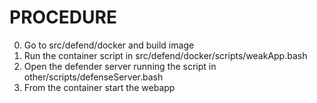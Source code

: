 # PROCEDURE

0. Go to src/defend/docker and build image 
1. Run the container script in src/defend/docker/scripts/weakApp.bash
2. Open the defender server running the script in other/scripts/defenseServer.bash
3. From the container start the webapp